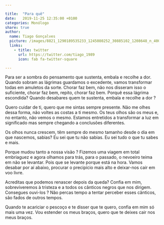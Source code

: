 ```yaml
---

title:  "Para quê"
date:   2019-11-25 12:35:00 +0100
categories: Monólogo
share: true
author:
  name: Tiago Gonçalves
  picture: /images/8821_1290189535233_1245080252_30885102_1208648_n_400x400.jpg
  links:
    - title: twitter
      url: https://twitter.com/tiago_1989
      icon: fab fa-twitter-square

---
```



Para ser a sombra do pensamento que sustenta, embala e recolhe a dor. Quando sobram as lágrimas guardamos o excedente, vamos transformar todas em amuletos da sorte. Chorar faz bem, não nos disseram isso o suficiente, chorar faz bem, repito, chorar faz bem. Porquê essa lágrima escondida? Quando desabares quem te sustenta, embala e recolhe a dor ?

Quero cuidar de ti, quero que me sintas sempre presente. Não me olhes dessa forma, não voltes as costas a ti mesmo. Os teus olhos são os meus e, no entanto, não vemos o mesmo. Estamos entretidos a transformar a luz em significado mas sempre chegando a conclusões diferentes.

Os olhos nunca crescem, têm sempre do mesmo tamanho desde o dia em que nascemos, sabias? Eu sei que tu não sabias. Eu sei tudo o que tu sabes e mais.

Porque mudou tanto a nossa visão ? Fizemos uma viagem em total embriaguez e agora olhamos para trás, para o passado, o nevoeiro teima em não se levantar. Pois que se levante porque está na hora. Vamos desabar por aí abaixo, procurar o precipício mais alto e deixar-nos cair em voo livre.

Acreditas que podemos renascer depois da queda? Confia em mim, sobreviveremos à tristeza e a todos os cânticos negros que nos dirigem. Consegues ouvi-los ? Não percas tempo a tentar perceber esses cânticos, são fados de outros tempos.

Quando te acariciar o pescoço e te disser que te quero, confia em mim só mais uma vez.
Vou estender os meus braços, quero que te deixes cair nos meus braços.
